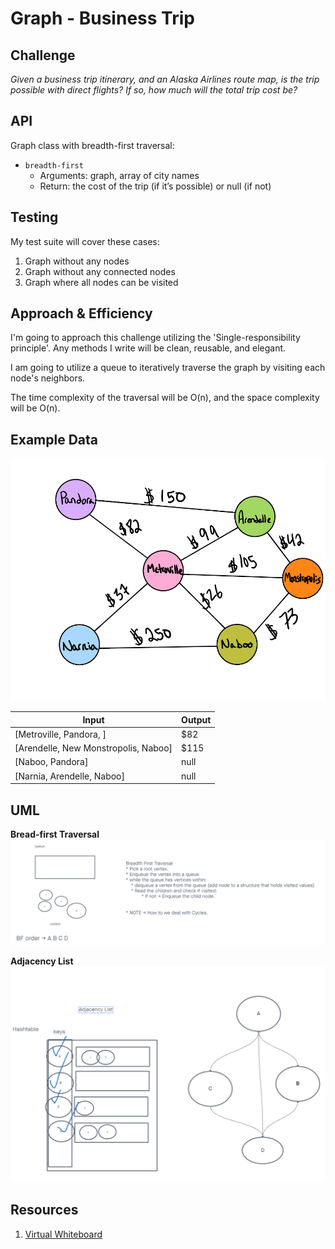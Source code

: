 # Graph - Business Trip

## Challenge

*Given a business trip itinerary, and an Alaska Airlines route map, is the trip possible with direct flights? If so, how much will the total trip cost be?*

## API

Graph class with breadth-first traversal:

- `breadth-first`
  - Arguments: graph, array of city names
  - Return: the cost of the trip (if it’s possible) or null (if not)

## Testing

My test suite will cover these cases:

1. Graph without any nodes
2. Graph without any connected nodes
3. Graph where all nodes can be visited

## Approach & Efficiency

I'm going to approach this challenge utilizing the 'Single-responsibility principle'. Any methods I write will be clean, reusable, and elegant.

I am going to utilize a queue to iteratively traverse the graph by visiting each node's neighbors.

The time complexity of the traversal will be O(n),
and the space complexity will be O(n).

## Example Data

![Example](./images/graph-business-trip.png "Example")

| Input                                | Output |
|--------------------------------------|--------|
| [Metroville, Pandora, ]              | $82    |
| [Arendelle, New Monstropolis, Naboo] | $115   |
| [Naboo, Pandora]                     | null   |
| [Narnia, Arendelle, Naboo]           | null   |

## UML

**Bread-first Traversal**
![Graph Breadth-first Traversal](./images/graph-breadth-first.png "Graph Breadth-first Traversal")

**Adjacency List**
![Graph Adjacency List](./images/graph-adjacency-list.png "Graph Adjacency List")

## Resources

1. [Virtual Whiteboard](https://projects.invisionapp.com/freehand/document/sEveKiS2A)
